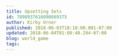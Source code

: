 ```yaml
---
title: Upsetting Sets
id: 7898937616098669375
author: Kirby Urner
published: 2018-06-03T18:18:00.001-07:00
updated: 2018-06-04T01:09:40.294-07:00
blog: world_game
tags: 
---
```


